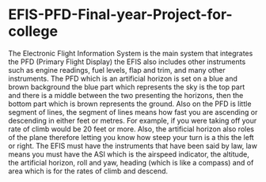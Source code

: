 # EFIS-PFD-Final-year-Project-for-college
The Electronic Flight Information System is the main system that integrates the PFD (Primary Flight Display) the EFIS also includes other instruments such as engine readings, fuel levels, flap and trim, and many other instruments. The PFD which is an artificial horizon is set on a blue and brown background the blue part which represents the sky is the top part and there is a middle between the two presenting the horizons, then the bottom part which is brown represents the ground. Also on the PFD is little segment of lines, the segment of lines means how fast you are ascending or descending in either feet or metres. For example, if you were taking off your rate of climb would be 20 feet or more. Also, the artificial horizon also roles of the plane therefore letting you know how steep your turn is a this the left or right. The EFIS must have the instruments that have been said by law, law means you must have the ASI which is the airspeed indicator, the altitude, the artificial horizon, roll and yaw, heading (which is like a compass) and of area which is for the rates of climb and descend.
